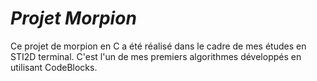 # _Projet Morpion_

Ce projet de morpion en C a été réalisé dans le cadre de mes études en STI2D terminal. C'est l'un de mes premiers algorithmes développés en utilisant CodeBlocks.

